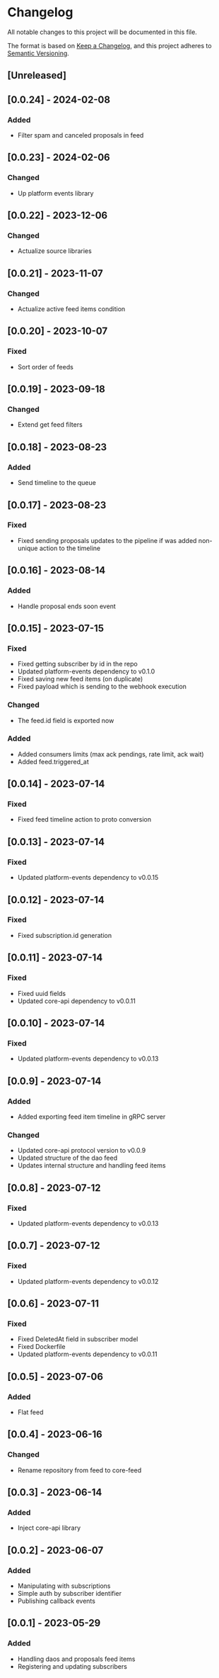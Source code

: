 # Changelog

All notable changes to this project will be documented in this file.

The format is based on [Keep a Changelog](https://keepachangelog.com/en/1.0.0/), and this project adheres
to [Semantic Versioning](https://semver.org/spec/v2.0.0.html).

## [Unreleased]

## [0.0.24] - 2024-02-08

### Added
- Filter spam and canceled proposals in feed

## [0.0.23] - 2024-02-06

### Changed
- Up platform events library

## [0.0.22] - 2023-12-06

### Changed
- Actualize source libraries

## [0.0.21] - 2023-11-07

### Changed
- Actualize active feed items condition

## [0.0.20] - 2023-10-07

### Fixed
- Sort order of feeds

## [0.0.19] - 2023-09-18

### Changed
- Extend get feed filters

## [0.0.18] - 2023-08-23

### Added
- Send timeline to the queue

## [0.0.17] - 2023-08-23

### Fixed
- Fixed sending proposals updates to the pipeline if was added non-unique action to the timeline

## [0.0.16] - 2023-08-14

### Added
- Handle proposal ends soon event

## [0.0.15] - 2023-07-15

### Fixed
- Fixed getting subscriber by id in the repo
- Updated platform-events dependency to v0.1.0
- Fixed saving new feed items (on duplicate)
- Fixed payload which is sending to the webhook execution

### Changed
- The feed.id field is exported now

### Added
- Added consumers limits (max ack pendings, rate limit, ack wait)
- Added feed.triggered_at

## [0.0.14] - 2023-07-14

### Fixed
- Fixed feed timeline action to proto conversion

## [0.0.13] - 2023-07-14

### Fixed
- Updated platform-events dependency to v0.0.15

## [0.0.12] - 2023-07-14

### Fixed
- Fixed subscription.id generation

## [0.0.11] - 2023-07-14

### Fixed
- Fixed uuid fields
- Updated core-api dependency to v0.0.11

## [0.0.10] - 2023-07-14

### Fixed
- Updated platform-events dependency to v0.0.13

## [0.0.9] - 2023-07-14

### Added
- Added exporting feed item timeline in gRPC server

### Changed
- Updated core-api protocol version to v0.0.9
- Updated structure of the dao feed
- Updates internal structure and handling feed items

## [0.0.8] - 2023-07-12

### Fixed
- Updated platform-events dependency to v0.0.13

## [0.0.7] - 2023-07-12

### Fixed
- Updated platform-events dependency to v0.0.12

## [0.0.6] - 2023-07-11

### Fixed
- Fixed DeletedAt field in subscriber model
- Fixed Dockerfile
- Updated platform-events dependency to v0.0.11

## [0.0.5] - 2023-07-06

### Added
- Flat feed

## [0.0.4] - 2023-06-16

### Changed
- Rename repository from feed to core-feed

## [0.0.3] - 2023-06-14

### Added
- Inject core-api library

## [0.0.2] - 2023-06-07

### Added
- Manipulating with subscriptions
- Simple auth by subscriber identifier
- Publishing callback events

## [0.0.1] - 2023-05-29

### Added
- Handling daos and proposals feed items
- Registering and updating subscribers
